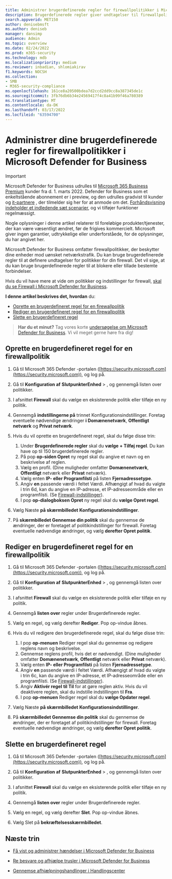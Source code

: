 ```yaml
---
title: Administrer brugerdefinerede regler for firewallpolitikker i Microsoft Defender for Business
description: Brugerdefinerede regler giver undtagelser til firewallpolitikker. Du kan bruge brugerdefinerede regler til at blokere eller tillade bestemte forbindelser i Microsoft Defender for Business
search.appverid: MET150
author: denisebmsft
ms.author: deniseb
manager: dansimp
audience: Admin
ms.topic: overview
ms.date: 02/24/2022
ms.prod: m365-security
ms.technology: mdb
ms.localizationpriority: medium
ms.reviewer: inbadian, shlomiakirav
f1.keywords: NOCSH
ms.collection:
- SMB
- M365-security-compliance
ms.openlocfilehash: 161ce8a20500bdea7d2ccd2dd9cc8a387345de1c
ms.sourcegitcommit: 3fb76db6b34e24569417f4c8a41b99f46a780389
ms.translationtype: MT
ms.contentlocale: da-DK
ms.lasthandoff: 03/17/2022
ms.locfileid: "63594700"
---
```

# <a name="manage-your-custom-rules-for-firewall-policies-in-microsoft-defender-for-business"></a>Administrer dine brugerdefinerede regler for firewallpolitikker i Microsoft Defender for Business

> [!IMPORTANT]
> Microsoft Defender for Business udrulles til [Microsoft 365 Business Premium](../../business-premium/index.md) kunder fra d. 1. marts 2022. Defender for Business som et enkeltstående abonnement er i preview, og den udrulles gradvist til kunder og [it-partnere](https://aka.ms/mdb-preview) , der tilmelder sig her for at anmode om det. [Forhåndsvisning indeholder et indledende sæt scenarier](mdb-tutorials.md#try-these-preview-scenarios), og vi tilføjer funktioner regelmæssigt.
> 
> Nogle oplysninger i denne artikel relaterer til foreløbige produkter/tjenester, der kan være væsentligt ændret, før de frigives kommercielt. Microsoft giver ingen garantier, udtrykkelige eller underforståede, for de oplysninger, du har angivet her. 


Microsoft Defender for Business omfatter firewallpolitikker, der beskytter dine enheder mod uønsket netværkstrafik. Du kan bruge brugerdefinerede regler til at definere undtagelser for politikker for din firewall. Det vil sige, at du kan bruge brugerdefinerede regler til at blokere eller tillade bestemte forbindelser.

Hvis du vil have mere at vide om politikker og indstillinger for firewall, [skal du se Firewall i Microsoft Defender for Business](mdb-firewall.md).

**I denne artikel beskrives det, hvordan** du:

- [Oprette en brugerdefineret regel for en firewallpolitik](#create-a-custom-rule-for-a-firewall-policy)
- [Rediger en brugerdefineret regel for en firewallpolitik](#edit-a-custom-rule-for-a-firewall-policy)
- [Slette en brugerdefineret regel](#delete-a-custom-rule)

>
> **Har du et minut?**
> Tag vores korte <a href="https://microsoft.qualtrics.com/jfe/form/SV_0JPjTPHGEWTQr4y" target="_blank">undersøgelse om Microsoft Defender for Business</a>. Vi vil meget gerne høre fra dig!
>

## <a name="create-a-custom-rule-for-a-firewall-policy"></a>Oprette en brugerdefineret regel for en firewallpolitik

1. Gå til Microsoft 365 Defender -portalen ([https://security.microsoft.com](https://security.microsoft.com)), og log på.

2. Gå til **Konfiguration af** **SlutpunkterEnhed** > , og gennemgå listen over politikker.

3. I afsnittet **Firewall** skal du vælge en eksisterende politik eller tilføje en ny politik.

4. Gennemgå **indstillingerne på** trinnet Konfigurationsindstillinger. Foretag eventuelle nødvendige ændringer **i Domænenetværk**, **Offentligt netværk** og **Privat netværk**.

5. Hvis du vil oprette en brugerdefineret regel, skal du følge disse trin: 

   1. Under **Brugerdefinerede regler** skal du **vælge + Tilføj regel**. Du kan have op til 150 brugerdefinerede regler.
   2. På pop **op-siden Opret** ny regel skal du angive et navn og en beskrivelse af reglen.
   3. Vælg en profil. (Dine muligheder omfatter **Domænenetværk**, **Offentligt** netværk eller **Privat** netværk).
   4. Vælg enten **IP- eller Programfilsti** på  listen **Fjernadressetype**.
   5. Angiv **en** passende værdi i feltet Værdi. Afhængigt af hvad du valgte i trin 6d, kan du angive en IP-adresse, et IP-adresseområde eller en programfilsti. (Se [Firewall-indstillinger](mdb-firewall.md)).
   6. I pop **op-dialogboksen Opret** ny regel skal du **vælge Opret regel**. 

6. Vælg Næste **på skærmbilledet** **Konfigurationsindstillinger**.

7. På **skærmbilledet Gennemse din politik** skal du gennemse de ændringer, der er foretaget af politikindstillinger for firewall. Foretag eventuelle nødvendige ændringer, og vælg **derefter Opret politik**.

## <a name="edit-a-custom-rule-for-a-firewall-policy"></a>Rediger en brugerdefineret regel for en firewallpolitik

1. Gå til Microsoft 365 Defender -portalen ([https://security.microsoft.com](https://security.microsoft.com)), og log på.

2. Gå til **Konfiguration af** **SlutpunkterEnhed** > , og gennemgå listen over politikker.

3. I afsnittet **Firewall** skal du vælge en eksisterende politik eller tilføje en ny politik.

4. Gennemgå **listen over** regler under Brugerdefinerede regler.

5. Vælg en regel, og vælg derefter **Rediger**. Pop op-vindue åbnes.

6. Hvis du vil redigere den brugerdefinerede regel, skal du følge disse trin:

   1. I pop **op-menuen** Rediger regel skal du gennemse og redigere reglens navn og beskrivelse.
   2. Gennemse reglens profil, hvis det er nødvendigt. (Dine muligheder omfatter **Domænenetværk**, **Offentligt** netværk eller **Privat** netværk).
   3. Vælg enten **IP- eller Programfilsti** på  listen **Fjernadressetype**.
   4. Angiv **en** passende værdi i feltet Værdi. Afhængigt af hvad du valgte i trin 6c, kan du angive en IP-adresse, et IP-adresseområde eller en programfilsti. (Se [Firewall-indstillinger](mdb-firewall.md)).
   5. Angiv **Aktivér regel** **til Til** for at gøre reglen aktiv. Hvis du vil deaktivere reglen, skal du indstille indstillingen til **Fra**.
   6. I pop **op-menuen** Rediger regel skal du **vælge Opdater regel**. 

7. Vælg Næste **på skærmbilledet** **Konfigurationsindstillinger**.

8. På **skærmbilledet Gennemse din politik** skal du gennemse de ændringer, der er foretaget af politikindstillinger for firewall. Foretag eventuelle nødvendige ændringer, og vælg **derefter Opret politik**.

## <a name="delete-a-custom-rule"></a>Slette en brugerdefineret regel

1. Gå til Microsoft 365 Defender -portalen ([https://security.microsoft.com](https://security.microsoft.com)), og log på.

2. Gå til **Konfiguration af** **SlutpunkterEnhed** > , og gennemgå listen over politikker.

3. I afsnittet **Firewall** skal du vælge en eksisterende politik eller tilføje en ny politik.

4. Gennemgå **listen over** regler under Brugerdefinerede regler.

5. Vælg en regel, og vælg derefter **Slet**. Pop op-vindue åbnes.

6. Vælg Slet på **bekræftelsesskærmbilledet**. 

## <a name="next-steps"></a>Næste trin

- [Få vist og administrer hændelser i Microsoft Defender for Business](mdb-view-manage-incidents.md)

- [Re besvare og afhjælpe trusler i Microsoft Defender for Business](mdb-respond-mitigate-threats.md)

- [Gennemse afhjælpningshandlinger i Handlingscenter](mdb-review-remediation-actions.md)